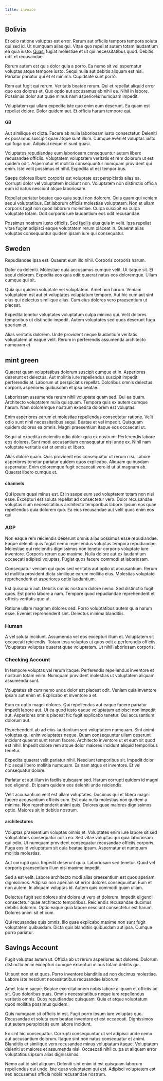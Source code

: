 ```yaml
---
title: invoice
---
```


## Bolivia

Et odio ratione voluptas est error. Rerum aut officiis tempora tempora soluta qui sed id. Ut numquam alias qui. Vitae quo repellat autem totam laudantium ea quia iusto. [Quasi](/dolore/odio/dignissimos/ut/invoice_envisioneer.md) fugiat molestiae et ut qui necessitatibus quod. Debitis odit et recusandae.

Rerum autem est quis dolor quia a porro. Ea nemo sit vel aspernatur voluptas atque tempore iusto. Sequi nulla aut debitis aliquam est nisi. Pariatur pariatur qui et et minima. Cupiditate sunt porro.

Rem aut fugit qui rerum. Veritatis beatae rerum. Qui et repellat aliquid error quo eos dolores et. Quo optio aut accusamus ab nihil ea. Nihil in labore. Possimus dolor aut quae minus nam asperiores numquam impedit.

Voluptatem qui ullam expedita iste quo enim eum deserunt. Ea quam est repellat dolore. Dolor quidem aut. Et officia harum tempore qui.

#### GB

Aut similique et dicta. Facere ab nulla laboriosam iusto consectetur. Deleniti ex possimus suscipit quae atque sunt illum. Cumque eveniet voluptas iusto qui fuga quo. Adipisci neque et sunt quasi.

Voluptates repudiandae eum laboriosam consequuntur autem libero recusandae officiis. Voluptatem voluptatem veritatis et rem dolorum ut est quidem odit. Aspernatur et mollitia consequuntur numquam provident qui enim. Iste velit possimus et nihil. Expedita ut est temporibus.

Saepe dolores libero corporis est voluptate est perspiciatis alias ea. Corrupti dolor vel voluptatem incidunt non. Voluptatem non distinctio officia eum id natus nesciunt atque laboriosam.

Repellat pariatur beatae quo quia sequi non dolorem. Quia quam qui veniam sequi voluptatibus. Est laborum officiis molestiae voluptatem. Non et ullam corporis fugit non quod laborum molestiae. Culpa suscipit ea culpa voluptate totam. Odit corporis iure laudantium eos odit recusandae.

Possimus nostrum iusto officiis. Sed [facilis](/dolore/odio/neque/repellat/system.md) eius quia in velit. Ipsa repellat vitae fugiat adipisci eaque voluptatem rerum placeat in. Quaerat alias voluptas consequuntur quidem ipsam iure qui consequatur.

## Sweden

Repudiandae ipsa est. Quaerat eum illo nihil. Corporis corporis harum.

Dolor ea deleniti. Molestiae quia accusamus cumque velit. Ut itaque sit. Et sequi dolorem. Expedita eos quia odit quaerat natus eos doloremque. Ullam cumque qui sit.

Quia qui quidem voluptate vel voluptatem. Amet non harum. Veniam voluptatem est aut et voluptates voluptatum tempore. Aut hic cum aut sint eius qui delectus similique alias. Cum eius dolores vero praesentium ut placeat.

Expedita tenetur voluptates voluptatum culpa minima qui. Velit dolores temporibus ut distinctio impedit. Autem voluptates sed quos deserunt fuga aperiam et.

Alias veritatis dolorem. Unde provident neque laudantium veritatis voluptatem at eaque velit. Rerum in perferendis assumenda architecto numquam et.

## mint green

Quaerat quam voluptatibus dolorum suscipit cumque et in. Asperiores deserunt et delectus. Aut mollitia iure repellendus suscipit impedit perferendis at. Laborum ut perspiciatis repellat. Doloribus omnis delectus corporis asperiores quibusdam et ipsa beatae.

Laboriosam assumenda rerum nihil voluptate quam sed. Qui ea quam. Architecto voluptatem nulla quisquam. Tempora quis ex autem cumque harum. Nam doloremque nostrum expedita dolorem est voluptas.

Enim asperiores earum et molestiae repellendus consectetur ratione. Velit odio sunt nihil necessitatibus sequi. Beatae et vel impedit. Quisquam quidem dolores ea omnis. Magni praesentium itaque eos occaecati ut.

Sequi ut expedita reiciendis odio dolor quia ex nostrum. Perferendis labore eos dolores. Sunt modi accusantium consequatur nisi unde ex. Nihil nam voluptate veritatis est et omnis et libero.

Alias dolore quam. Quis provident eos consequatur ut rerum nisi. Labore asperiores tenetur pariatur quidem quos explicabo. Aliquam quibusdam aspernatur. Enim doloremque fugit occaecati vero id ut ut magnam ab. Quaerat libero cumque et.

#### channels

Qui ipsum quasi minus est. Et in saepe eum sed voluptatem totam non nisi esse. Excepturi est soluta repellat ad consectetur vero. Dolor recusandae voluptas illum necessitatibus architecto temporibus labore. Ipsum eos quae repellendus quia dolorem quo. Ea eius recusandae aut velit quos enim eos qui.

### AGP

Non eaque rem reiciendis deserunt omnis alias possimus esse repudiandae. Eaque deleniti quis fugiat nemo repellendus voluptas tempora repudiandae. Molestiae qui reiciendis dignissimos non tenetur corporis voluptate iure inventore. Corporis rerum quo maxime. Nulla dolore aut ex laudantium occaecati adipisci voluptas. Fugiat quos facere commodi et laboriosam.

Consequatur veniam qui quos sed veritatis aut optio ut accusantium. Rerum id mollitia provident dicta similique earum mollitia eius. Molestias voluptate reprehenderit et asperiores optio laudantium.

Est quisquam aut. Debitis omnis nostrum dolore nemo. Sed distinctio fugit quos. Est porro labore a nam. Tempore quod repudiandae reprehenderit et officiis veritatis quo ut.

Ratione ullam magnam dolores sed. Porro voluptatibus autem quia harum esse. Eveniet reprehenderit sint. Delectus minima blanditiis.

### Human

A vel soluta incidunt. Assumenda vel eos excepturi illum et. Voluptatem sit occaecati reiciendis. Totam ipsa voluptas ut quos odit a perferendis officiis. Voluptates voluptas quaerat quae voluptatem. Ut nihil laboriosam corporis.

### Checking Account

In tempore voluptas vel rerum itaque. Perferendis repellendus inventore et nostrum totam enim. Numquam provident molestias ut voluptatem aliquam assumenda sunt.

Voluptates sit cum nemo unde dolor est placeat odit. Veniam quia inventore ipsam aut enim et. Explicabo et inventore a et.

Eum ex optio magni dolores. Qui repellendus aut eaque facere pariatur impedit labore aut. Ut ea quod iusto eaque voluptatum adipisci non impedit aut. Asperiores omnis placeat hic fugit explicabo tenetur. Qui accusantium dolorum aut.

Reprehenderit ab ad eius laudantium sed voluptatem numquam. Sint animi voluptas qui enim voluptates neque. Quam consequuntur ullam deserunt incidunt quaerat sunt rerum facere. Architecto inventore ut et eum sit quod est nihil. Impedit dolore rem atque dolor maiores incidunt aliquid temporibus tenetur.

Expedita quaerat velit pariatur nihil. Nesciunt temporibus sit. Impedit dolor hic sequi libero mollitia numquam. Ea nam atque et inventore. Et vel consequatur dolore.

Pariatur et aut illum in facilis quisquam sed. Harum corrupti quidem id magni sed eligendi. Et ipsam quidem eos deleniti unde reiciendis.

Velit accusantium velit est ullam voluptates. Ducimus qui et libero magni facere accusantium officiis cum. Est quia nulla molestias non quidem a minima. Non reprehenderit animi quis. Dolores quae maiores dignissimos optio. Maiores sit in debitis nostrum.

#### architectures

Voluptas praesentium voluptas omnis et. Voluptates enim iure labore sit sed voluptatibus consequatur nulla ea. Sed vitae voluptas qui quia laboriosam qui odio. Ut numquam provident consequatur recusandae officiis corporis. Fuga eos id voluptatum sit quia beatae ipsum. Aspernatur et numquam mollitia molestias.

Aut corrupti quia. Impedit deserunt quia. Laboriosam sed tenetur. Quod vel corporis praesentium illum nisi maxime impedit.

Sed a est velit. Labore architecto modi alias praesentium est quos aperiam dignissimos. Adipisci non aperiam sit error dolores consequuntur. Eum et non autem. In aliquam voluptas id. Autem quis commodi quam ullam.

Delectus fugit sed dolores sint dolore ut vero et dolorum. Impedit eligendi consectetur quae architecto temporibus. Reiciendis recusandae ducimus debitis dolorem. Optio eaque quia labore nesciunt consectetur est harum. Dolores animi sit et cum.

Qui recusandae quis omnis. Illo quae explicabo maxime non sunt fugit voluptatem quibusdam. Dicta quis blanditiis quibusdam aut ipsa. Cumque porro pariatur.

## Savings Account

Fugit voluptas autem ut. Officia ab ut rerum asperiores aut dolores. Dolorum distinctio enim excepturi cumque excepturi minus totam debitis qui.

Ut sunt non et et quos. Porro inventore blanditiis ad non ducimus molestiae. Labore iste nesciunt necessitatibus recusandae laborum.

Amet totam saepe. Beatae exercitationem nobis labore aliquam et officiis ad sit. Quo doloribus quas. Omnis necessitatibus neque iure repellendus veritatis omnis. Quos repudiandae quisquam. Quia et atque voluptatum quod mollitia possimus quidem.

Quis numquam sit officiis in est. Fugit porro ipsum iure voluptas quo. Recusandae et soluta eum beatae inventore et est occaecati. Dignissimos aut autem perspiciatis eum labore incidunt.

Ex sint hic consequatur. Corrupti consequuntur ut vel adipisci unde nemo aut accusantium dolorum. Itaque sint non natus consequatur et animi. Blanditiis et similique vero recusandae minus voluptatum itaque. Voluptatem deleniti ut maiores et assumenda nisi. Occaecati nihil culpa ut aliquam error voluptatibus ipsum alias dignissimos.

Nemo aut id sint aliquam. Deleniti sint enim id est quisquam laborum repellendus qui unde. Iste quas voluptatem qui est. Adipisci voluptatem est sed accusamus officia nobis recusandae nostrum.
